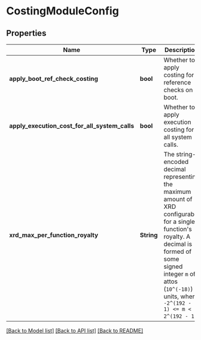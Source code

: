 # CostingModuleConfig

## Properties

Name | Type | Description | Notes
------------ | ------------- | ------------- | -------------
**apply_boot_ref_check_costing** | **bool** | Whether to apply costing for reference checks on boot. | 
**apply_execution_cost_for_all_system_calls** | **bool** | Whether to apply execution costing for all system calls. | 
**xrd_max_per_function_royalty** | **String** | The string-encoded decimal representing the maximum amount of XRD configurable for a single function's royalty. A decimal is formed of some signed integer `m` of attos (`10^(-18)`) units, where `-2^(192 - 1) <= m < 2^(192 - 1)`.  | 

[[Back to Model list]](../README.md#documentation-for-models) [[Back to API list]](../README.md#documentation-for-api-endpoints) [[Back to README]](../README.md)


